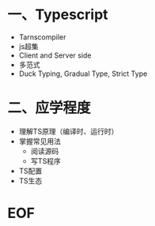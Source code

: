# 一、Typescript

- Tarnscompiler
- js超集
- Client and Server side
- 多范式
- Duck Typing, Gradual Type, Strict Type


# 二、应学程度

- 理解TS原理（编译时、运行时）
- 掌握常见用法
	- 阅读源码
	- 写TS程序
- TS配置
- TS生态



# EOF
